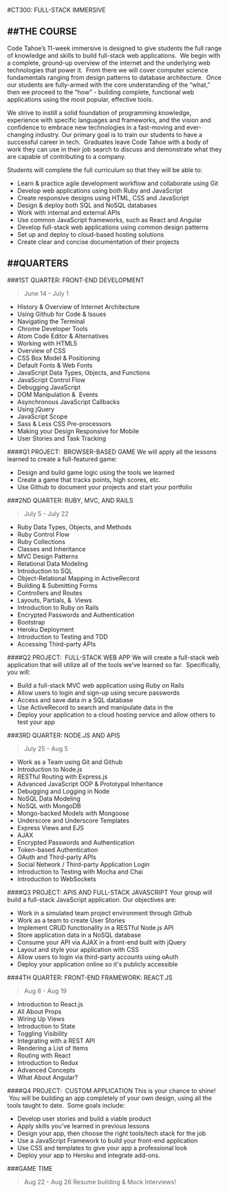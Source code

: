 #CT300:  FULL-STACK IMMERSIVE

##THE COURSE
--------------
Code Tahoe’s 11-week immersive is designed to give students the full range of knowledge and skills to build full-stack web applications.  We begin with a complete, ground-up overview of the internet and the underlying web technologies that power it.  From there we will cover computer science fundamentals ranging from design patterns to database architecture.  Once our students are fully-armed with the core understanding of the “what,” then we proceed to the “how” - building complete, functional web applications using the most popular, effective tools.

We strive to instill a solid foundation of programming knowledge, experience with specific languages and frameworks, and the vision and confidence to embrace new technologies in a fast-moving and ever-changing industry.
Our primary goal is to train our students to have a successful career in tech.  Graduates leave Code Tahoe with a body of work they can use in their job search to discuss and demonstrate what they are capable of contributing to a company.

Students will complete the full curriculum so that they will be able to:

- Learn & practice agile development workflow and collaborate using Git
- Develop web applications using both Ruby and JavaScript
- Create responsive designs using HTML, CSS and JavaScript
- Design & deploy both SQL and NoSQL databases
- Work with internal and external APIs
- Use common JavaScript frameworks, such as React and Angular
- Develop full-stack web applications using common design patterns
- Set up and deploy to cloud-based hosting solutions
- Create clear and concise documentation of their projects

##QUARTERS
--------------
###1ST QUARTER: FRONT-END DEVELOPMENT
> June 14 - July 1

- History & Overview of Internet Architecture
- Using Github for Code & Issues
- Navigating the Terminal
- Chrome Developer Tools
- Atom Code Editor & Alternatives
- Working with HTML5
- Overview of CSS
- CSS Box Model & Positioning
- Default Fonts & Web Fonts
- JavaScript Data Types, Objects, and Functions
- JavaScript Control Flow
- Debugging JavaScript
- DOM Manipulation &  Events
- Asynchronous JavaScript Callbacks
- Using jQuery
- JavaScript Scope
- Sass & Less CSS Pre-processors
- Making your Design Responsive for Mobile
- User Stories and Task Tracking

####Q1 PROJECT:  BROWSER-BASED GAME
We will apply all the lessons learned to create a full-featured game:

- Design and build game logic using the tools we learned
- Create a game that tracks points, high scores, etc.
- Use Github to document your projects and start your portfolio


###2ND QUARTER: RUBY, MVC, AND RAILS
> July 5 - July 22

- Ruby Data Types, Objects, and Methods
- Ruby Control Flow
- Ruby Collections
- Classes and Inheritance
- MVC Design Patterns
- Relational Data Modeling
- Introduction to SQL
- Object-Relational Mapping in ActiveRecord
- Building & Submitting Forms
- Controllers and Routes
- Layouts, Partials, &  Views
- Introduction to Ruby on Rails
- Encrypted Passwords and Authentication
- Bootstrap
- Heroku Deployment
- Introduction to Testing and TDD
- Accessing Third-party APIs

####Q2 PROJECT:  FULL-STACK WEB APP
We will create a full-stack web application that will utilize all of the tools we’ve learned so far.  Specifically, you will:

- Build a full-stack MVC web application using Ruby on Rails
- Allow users to login and sign-up using secure passwords
- Access and save data in a SQL database
- Use ActiveRecord to search and manipulate data in the
- Deploy your application to a cloud hosting service and allow others to test your app



###3RD QUARTER: NODE.JS AND APIS     
> July 25 - Aug 5

- Work as a Team using Git and Github
- Introduction to Node.js
- RESTful Routing with Express.js
- Advanced JavaScript OOP & Prototypal Inheritance
- Debugging and Logging in Node
- NoSQL Data Modeling
- NoSQL with MongoDB
- Mongo-backed Models with Mongoose
- Underscore and Underscore Templates
- Express Views and EJS
- AJAX
- Encrypted Passwords and Authentication
- Token-based Authentication
- OAuth and Third-party APIs
- Social Network / Third-party Application Login
- Introduction to Testing with Mocha and Chai
- Introduction to WebSockets

####Q3 PROJECT: APIS AND FULL-STACK JAVASCRIPT
Your group will build a full-stack JavaScript application. Our objectives are:

- Work in a simulated team project environment through Github
- Work as a team to create User Stories
- Implement CRUD functionality in a RESTful Node.js API
- Store application data in a NoSQL database
- Consume your API via AJAX in a front-end built with jQuery
- Layout and style your application with CSS
- Allow users to login via third-party accounts using oAuth
- Deploy your application online so it's publicly accessible



###4TH QUARTER: FRONT-END FRAMEWORK: REACT.JS
> Aug 8 - Aug 19
  
- Introduction to React.js
- All About Props
- Wiring Up Views
- Introduction to State
- Toggling Visibility
- Integrating with a REST API
- Rendering a List of Items
- Routing with React
- Introduction to Redux
- Advanced Concepts
- What About Angular?

####Q4 PROJECT:  CUSTOM APPLICATION
This is your chance to shine!  You will be building an app completely of your own design, using all the tools taught to date.  Some goals include:

- Develop user stories and build a viable product
- Apply skills you’ve learned in previous lessons
- Design your app, then choose the right tools/tech stack for the job
- Use a JavaScript Framework to build your front-end application
- Use CSS and templates to give your app a professional look
- Deploy your app to Heroku and integrate add-ons.

###GAME TIME
> Aug 22 - Aug 26
Resume building & Mock Interviews!
